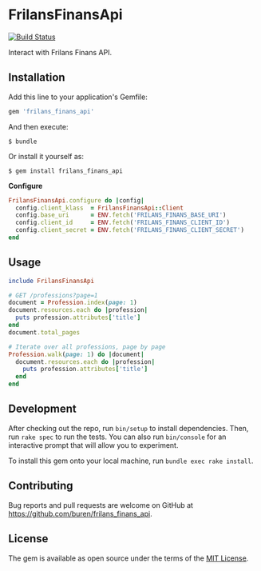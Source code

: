 # FrilansFinansApi

[![Build Status](https://travis-ci.org/buren/frilans_finans_api.svg?branch=master)](https://travis-ci.org/buren/frilans_finans_api)

Interact with Frilans Finans API.

## Installation

Add this line to your application's Gemfile:

```ruby
gem 'frilans_finans_api'
```

And then execute:

    $ bundle

Or install it yourself as:

    $ gem install frilans_finans_api

__Configure__

```ruby
FrilansFinansApi.configure do |config|
  config.client_klass  = FrilansFinansApi::Client
  config.base_uri      = ENV.fetch('FRILANS_FINANS_BASE_URI')
  config.client_id     = ENV.fetch('FRILANS_FINANS_CLIENT_ID')
  config.client_secret = ENV.fetch('FRILANS_FINANS_CLIENT_SECRET')
end
```

## Usage

```ruby
include FrilansFinansApi

# GET /professions?page=1
document = Profession.index(page: 1)
document.resources.each do |profession|
  puts profession.attributes['title']
end
document.total_pages

# Iterate over all professions, page by page
Profession.walk(page: 1) do |document|
  document.resources.each do |profession|
    puts profession.attributes['title']
  end
end
```

## Development

After checking out the repo, run `bin/setup` to install dependencies. Then, run `rake spec` to run the tests. You can also run `bin/console` for an interactive prompt that will allow you to experiment.

To install this gem onto your local machine, run `bundle exec rake install`.

## Contributing

Bug reports and pull requests are welcome on GitHub at https://github.com/buren/frilans_finans_api.

## License

The gem is available as open source under the terms of the [MIT License](http://opensource.org/licenses/MIT).
